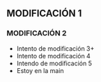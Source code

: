 ## MODIFICACIÓN 1 ##
### MODIFICACIÓN 2 ###
- Intento de modificación 3+
- Intento de modificación 4
- Intendo de modificación 5
- Estoy en la main